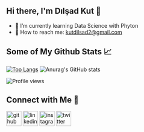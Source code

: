 ## Hi there, I'm Dılşad Kut 👋

- :palm_tree: I’m currently learning Data Science with Phyton
- :email: How to reach me: kutdilsad2@gmail.com

## Some of My Github Stats :chart_with_upwards_trend:

[![Top Langs](https://github-readme-stats.vercel.app/api/top-langs/?username=dilsadkut&show_icons=true&theme=tokyonight)](https://github.com/anuraghazra/github-readme-stats)
![Anurag's GitHub stats](https://github-readme-stats.vercel.app/api?username=dilsadkut&show_icons=true&theme=tokyonight)

![Profile views](https://komarev.com/ghpvc/?username=dilsadkut&color=blue)

## Connect with Me :speech_balloon:

[<img src='https://cdn.jsdelivr.net/npm/simple-icons@3.0.1/icons/github.svg' alt='github' height='40'>](https://github.com/dilsadkut)  [<img src='https://cdn.jsdelivr.net/npm/simple-icons@3.0.1/icons/linkedin.svg' alt='linkedin' height='40'>](https://www.linkedin.com/in/dilsadkut/)  [<img src='https://cdn.jsdelivr.net/npm/simple-icons@3.0.1/icons/instagram.svg' alt='instagram' height='40'>](https://www.instagram.com/dilsadkut/)  [<img src='https://cdn.jsdelivr.net/npm/simple-icons@3.0.1/icons/twitter.svg' alt='twitter' height='40'>](https://twitter.com/dilsadkut)  


